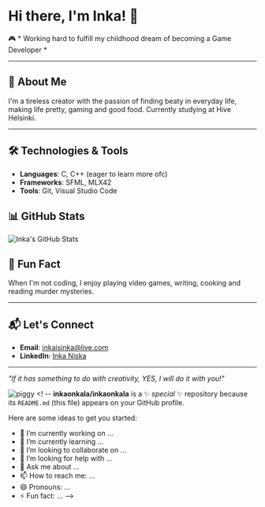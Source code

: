 # Hi there, I'm Inka! 👋

🎮 * Working hard to fulfill my childhood dream of becoming a Game Developer *

---

## 🌟 About Me
I'm a tireless creator with the passion of finding beaty in everyday life, making life pretty, gaming and good food. Currently studying at Hive Helsinki.  

---

## 🛠️ Technologies & Tools
- **Languages**: C, C++ (eager to learn more ofc)
- **Frameworks**: SFML, MLX42
- **Tools**: Git, Visual Studio Code

## 📊 GitHub Stats
![Inka's GitHub Stats](https://github-readme-stats.vercel.app/api?username=inka&show_icons=true&theme=radical)

## 🎉 Fun Fact
When I'm not coding, I enjoy playing video games, writing, cooking and reading murder mysteries.

---

## 📬 Let's Connect
- **Email**: [inkaisinka@live.com](mailto:inkaisinka@live.com)
- **LinkedIn**: [Inka Niska](https://linkedin.com/in/inka-niska-683045273)

---
*"If it has something to do with creativity, YES, I will do it with you!"*

![piggy](https://github.com/inkaonkala/inkaonkala/assets/70053619/b0f48cea-66d7-4760-a97c-7e107bc976b6)
<! --
**inkaonkala/inkaonkala** is a ✨ _special_ ✨ repository because its `README.md` (this file) appears on your GitHub profile.

Here are some ideas to get you started:

- 🔭 I’m currently working on ...
- 🌱 I’m currently learning ...
- 👯 I’m looking to collaborate on ...
- 🤔 I’m looking for help with ...
- 💬 Ask me about ...
- 📫 How to reach me: ...
- 😄 Pronouns: ...
- ⚡ Fun fact: ...
-->
